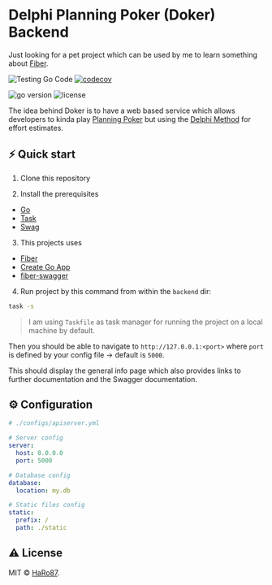 # Delphi Planning Poker (Doker) Backend

Just looking for a pet project which can be used by me to learn something about
[Fiber](https://gofiber.io/).

![Testing Go Code](https://github.com/HaRo87/dokerb/workflows/Testing%20Go%20Code/badge.svg?branch=main&event=push)
[![codecov](https://codecov.io/gh/HaRo87/dokerb/branch/main/graph/badge.svg?token=YNELZZ65S1)](https://codecov.io/gh/HaRo87/dokerb)

<img src="https://img.shields.io/badge/Go-1.15+-00ADD8?style=for-the-badge&logo=go" alt="go version" />&nbsp;<img src="https://img.shields.io/badge/license-mit-red?style=for-the-badge&logo=none" alt="license" />

The idea behind Doker is to have a web based service which
allows developers to kinda play [Planning Poker](https://en.wikipedia.org/wiki/Planning_poker)
but using the [Delphi Method](https://en.wikipedia.org/wiki/Delphi_method) for effort estimates.

## ⚡️ Quick start

1. Clone this repository

2. Install the prerequisites 

* [Go](https://golang.org/doc/install)
* [Task](https://taskfile.dev/#/)
* [Swag](https://github.com/swaggo/swag)

3. This projects uses

* [Fiber](https://gofiber.io/)
* [Create Go App](https://create-go.app/)
* [fiber-swagger](https://github.com/arsmn/fiber-swagger)

4. Run project by this command from within the `backend` dir:

```bash
task -s
```

> I am using `Taskfile` as task manager for running the project on a local machine by default. 

Then you should be able to navigate to `http://127.0.0.1:<port>` where `port` is defined by your config
file -> default is `5000`.

This should display the general info page which also provides links to further documentation and the 
Swagger documentation.

## ⚙️ Configuration

```yaml
# ./configs/apiserver.yml

# Server config
server:
  host: 0.0.0.0
  port: 5000

# Database config
database:
  location: my.db

# Static files config
static:
  prefix: /
  path: ./static
```

## ⚠️ License

MIT &copy; [HaRo87](https://github.com/HaRo87).


